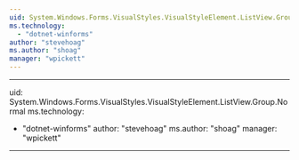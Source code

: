 ```yaml
---
uid: System.Windows.Forms.VisualStyles.VisualStyleElement.ListView.Group
ms.technology: 
  - "dotnet-winforms"
author: "stevehoag"
ms.author: "shoag"
manager: "wpickett"
---
```


---
uid: System.Windows.Forms.VisualStyles.VisualStyleElement.ListView.Group.Normal
ms.technology: 
  - "dotnet-winforms"
author: "stevehoag"
ms.author: "shoag"
manager: "wpickett"
---
